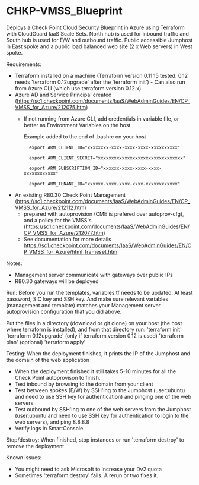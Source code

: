 # CHKP-VMSS_Blueprint
Deploys a Check Point Cloud Security Blueprint in Azure using Terraform with CloudGuard IaaS Scale Sets. North hub is used for inbound traffic and South hub is used for E/W and outbound traffic.
Public accessible Jumphost in East spoke and a public load balanced web site (2 x Web servers) in West spoke.


Requirements:
- Terraform installed on a machine (Terraform version 0.11.15 tested. 0.12 needs 'terraform 0.12upgrade' after the 'terraform init')
        - Can also run from Azure CLI (which use terraform version 0.12.x)
- Azure AD and Service Principal created (https://sc1.checkpoint.com/documents/IaaS/WebAdminGuides/EN/CP_VMSS_for_Azure/212075.htm)
	- If not running from Azure CLI, add credentials in variable file, or better as Environment Variables on the host
		
		Example added to the end of .bashrc on your host
		
			export ARM_CLIENT_ID="xxxxxxxx-xxxx-xxxx-xxxx-xxxxxxxxxx"
			
			export ARM_CLIENT_SECRET="xxxxxxxxxxxxxxxxxxxxxxxxxxxxxxxx"
			
			export ARM_SUBSCRIPTION_ID="xxxxxx-xxxx-xxxx-xxxx-xxxxxxxxxxxx"
			
			export ARM_TENANT_ID="xxxxxx-xxxx-xxxx-xxxx-xxxxxxxxxxxx"
			
- An existing R80.30 Check Point Management (https://sc1.checkpoint.com/documents/IaaS/WebAdminGuides/EN/CP_VMSS_for_Azure/212112.htm)
    - prepared with autoprovision (CME is prefered over autoprov-cfg), and a policy for the VMSS's (https://sc1.checkpoint.com/documents/IaaS/WebAdminGuides/EN/CP_VMSS_for_Azure/212077.htm)
	- See documentation for more details
    https://sc1.checkpoint.com/documents/IaaS/WebAdminGuides/EN/CP_VMSS_for_Azure/html_frameset.htm


Notes:
- Management server communicate with gateways over public IPs
- R80.30 gateways will be deployed


Run:
Before you run the templates, variables.tf needs to be updated. At least password, SIC key and SSH key. And make sure relevant variables (management and template) matches your Management server autoprovision configuration that you did above.

Put the files in a directory (download or git clone) on your host (the host where terraform is installed), and from that directory run:
'terraform init'
'terraform 0.12upgrade' (only if terraform version 0.12 is used)
'terraform plan' (optional)
'terraform apply'


Testing:
When the deployment finishes, it prints the IP of the Jumphost and the domain of the web application 
- When the deployment finished it still takes 5-10 minutes for all the Check Point autoprovison to finish.
- Test inbound by browsing to the domain from your client
- Test between spokes (E/W) by SSH'ing to the Jumphost (user:ubuntu and need to use SSH key for authentication) and pinging one of the web servers
- Test outbound by SSH'ing to one of the web servers from the Jumphost (user:ubuntu and need to use SSH key for authentication to login to the web servers), and ping 8.8.8.8
- Verify logs in SmartConsole


Stop/destroy:
When finished, stop instances or run 'terraform destroy' to remove the deployment


Known issues:
- You might need to ask Microsoft to increase your Dv2 quota
- Sometimes 'terraform destroy' fails. A rerun or two fixes it.
